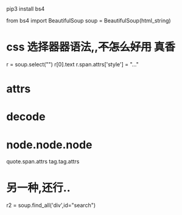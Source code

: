 pip3 install bs4

from bs4 import BeautifulSoup
soup = BeautifulSoup(html_string)

# css 选择器器语法,,~~不怎么好用~~ 真香
r = soup.select("")
r[0].text
r.span.attrs['style'] = "..."

# attrs

# decode

# node.node.node
quote.span.attrs
tag.tag.attrs

# 另一种,还行.. 
r2 = soup.find_all('div',id="search")

